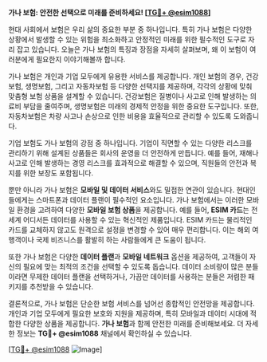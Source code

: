 **가나 보험: 안전한 선택으로 미래를 준비하세요! [[TG💪+ @esim1088](https://t.me/s/esim1088)]**

현대 사회에서 보험은 우리 삶의 중요한 부분 중 하나입니다. 특히 가나 보험은 다양한 상황에서 발생할 수 있는 위험을 최소화하고 안정적인 미래를 위한 필수적인 도구로 자리 잡고 있습니다. 오늘은 가나 보험의 특징과 장점을 자세히 살펴보며, 왜 이 보험이 여러분에게 필요한지 이야기해볼까 합니다.

가나 보험은 개인과 기업 모두에게 유용한 서비스를 제공합니다. 개인 보험의 경우, 건강보험, 생명보험, 그리고 자동차보험 등 다양한 선택지를 제공하며, 각각의 상황에 맞춰 맞춤형 보험 상품을 설계할 수 있습니다. 건강보험은 질병이나 사고로 인해 발생하는 의료비 부담을 줄여주며, 생명보험은 미래의 경제적 안정을 위한 중요한 도구입니다. 또한, 자동차보험은 차량 사고나 손상으로 인한 비용을 효율적으로 관리할 수 있도록 도와줍니다.

기업 보험도 가나 보험의 강점 중 하나입니다. 기업이 직면할 수 있는 다양한 리스크를 관리하기 위해 설계된 상품들은 회사의 운영을 더 안전하게 만듭니다. 예를 들어, 재해나 사고로 인해 발생하는 경영 리스크를 효과적으로 해결할 수 있으며, 직원들의 안전과 복지를 위한 보장도 포함됩니다.

뿐만 아니라 가나 보험은 **모바일 및 데이터 서비스**와도 밀접한 연관이 있습니다. 현대인들에게는 스마트폰과 데이터 플랜이 필수적인 요소입니다. 가나 보험에서는 이러한 모바일 환경을 고려하여 다양한 **모바일 보험 상품**을 제공합니다. 예를 들어, **ESIM 카드**는 전 세계 어디서든 데이터를 사용할 수 있는 혁신적인 제품입니다. ESIM 카드는 물리적인 카드를 교체하지 않고도 원격으로 설정을 변경할 수 있어 매우 편리합니다. 이는 해외 여행객이나 국제 비즈니스를 활발히 하는 사람들에게 큰 도움이 됩니다.

또한 가나 보험은 다양한 **데이터 플랜**과 **모바일 네트워크** 옵션을 제공하여, 고객들이 자신의 필요에 맞는 최적의 조건을 선택할 수 있도록 돕습니다. 데이터 소비량이 많은 분들이라면 무제한 데이터 플랜을 선택하거나, 가끔만 데이터를 사용하는 분들은 저렴한 패키지를 추천받을 수 있습니다.

결론적으로, 가나 보험은 단순한 보험 서비스를 넘어선 종합적인 안전망을 제공합니다. 개인과 기업 모두에게 필요한 보호와 지원을 제공하며, 특히 모바일과 데이터 시대에 적합한 다양한 상품을 제공합니다. **가나 보험**과 함께 안전한 미래를 준비해보세요. 더 자세한 정보는 **TG💪+ @esim1088** 채널에서 확인하실 수 있습니다.

[[TG💪+ @esim1088](https://t.me/s/esim1088) ![Image](https://i.postimg.cc/Y0z9fWf4/image.png)]